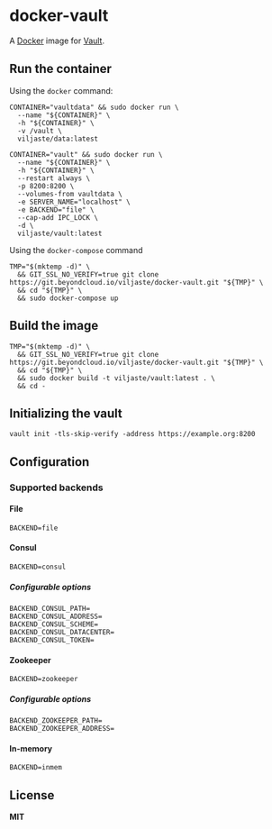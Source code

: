 # docker-vault

A [Docker](https://docker.com/) image for [Vault](https://vaultproject.io/).

## Run the container

Using the `docker` command:

    CONTAINER="vaultdata" && sudo docker run \
      --name "${CONTAINER}" \
      -h "${CONTAINER}" \
      -v /vault \
      viljaste/data:latest

    CONTAINER="vault" && sudo docker run \
      --name "${CONTAINER}" \
      -h "${CONTAINER}" \
      --restart always \
      -p 8200:8200 \
      --volumes-from vaultdata \
      -e SERVER_NAME="localhost" \
      -e BACKEND="file" \
      --cap-add IPC_LOCK \
      -d \
      viljaste/vault:latest

Using the `docker-compose` command

    TMP="$(mktemp -d)" \
      && GIT_SSL_NO_VERIFY=true git clone https://git.beyondcloud.io/viljaste/docker-vault.git "${TMP}" \
      && cd "${TMP}" \
      && sudo docker-compose up

## Build the image

    TMP="$(mktemp -d)" \
      && GIT_SSL_NO_VERIFY=true git clone https://git.beyondcloud.io/viljaste/docker-vault.git "${TMP}" \
      && cd "${TMP}" \
      && sudo docker build -t viljaste/vault:latest . \
      && cd -

## Initializing the vault

    vault init -tls-skip-verify -address https://example.org:8200

## Configuration

### Supported backends

#### File

    BACKEND=file
    
#### Consul

    BACKEND=consul
    
##### Configurable options

    BACKEND_CONSUL_PATH=
    BACKEND_CONSUL_ADDRESS=
    BACKEND_CONSUL_SCHEME=
    BACKEND_CONSUL_DATACENTER=
    BACKEND_CONSUL_TOKEN=

#### Zookeeper

    BACKEND=zookeeper    
    
##### Configurable options

    BACKEND_ZOOKEEPER_PATH=
    BACKEND_ZOOKEEPER_ADDRESS=
    
#### In-memory

    BACKEND=inmem

## License

**MIT**
